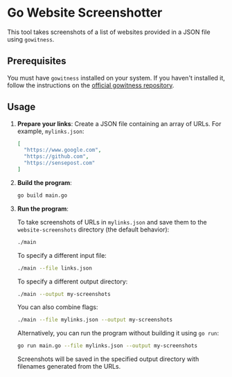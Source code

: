 # Go Website Screenshotter

This tool takes screenshots of a list of websites provided in a JSON file using `gowitness`.

## Prerequisites

You must have `gowitness` installed on your system. If you haven't installed it, follow the instructions on the [official gowitness repository](https://github.com/sensepost/gowitness).

## Usage

1.  **Prepare your links**: Create a JSON file containing an array of URLs. For example, `mylinks.json`:

    ```json
    [
      "https://www.google.com",
      "https://github.com",
      "https://sensepost.com"
    ]
    ```

2.  **Build the program**:

    ```bash
    go build main.go
    ```

3.  **Run the program**:

    To take screenshots of URLs in `mylinks.json` and save them to the `website-screenshots` directory (the default behavior):

    ```bash
    ./main
    ```

    To specify a different input file:

    ```bash
    ./main --file links.json
    ```

    To specify a different output directory:

    ```bash
    ./main --output my-screenshots
    ```

    You can also combine flags:

    ```bash
    ./main --file mylinks.json --output my-screenshots
    ```

    Alternatively, you can run the program without building it using `go run`:
    ```bash
    go run main.go --file mylinks.json --output my-screenshots
    ```

    Screenshots will be saved in the specified output directory with filenames generated from the URLs.